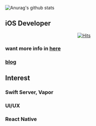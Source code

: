   
  ![Anurag's github stats](https://github-readme-stats.vercel.app/api?username=5anniversary&count_private=true)

  
  ## iOS Developer

  <div align=center>
  
  [![Hits](https://hits.seeyoufarm.com/api/count/incr/badge.svg?url=https%3A%2F%2Fgithub.com%2F5anniversary%2Fhit-counter)](https://hits.seeyoufarm.com)

  </div>

  ### want more info in [here](https://5anniversary.dev/me)
  ### [blog](https://blog.5anniversary.dev)
  
  ## Interest
  
  ### Swift Server, Vapor
  ### UI/UX
  ### React Native
  
<!--
**5anniversary/5anniversary** is a ✨ _special_ ✨ repository because its `README.md` (this file) appears on your GitHub profile.

Here are some ideas to get you started:

- 🔭 I’m currently working on ...
- 🌱 I’m currently learning ...
- 👯 I’m looking to collaborate on ...
- 🤔 I’m looking for help with ...
- 💬 Ask me about ...
- 📫 How to reach me: ...
- 😄 Pronouns: ...
- ⚡ Fun fact: ...
-->
